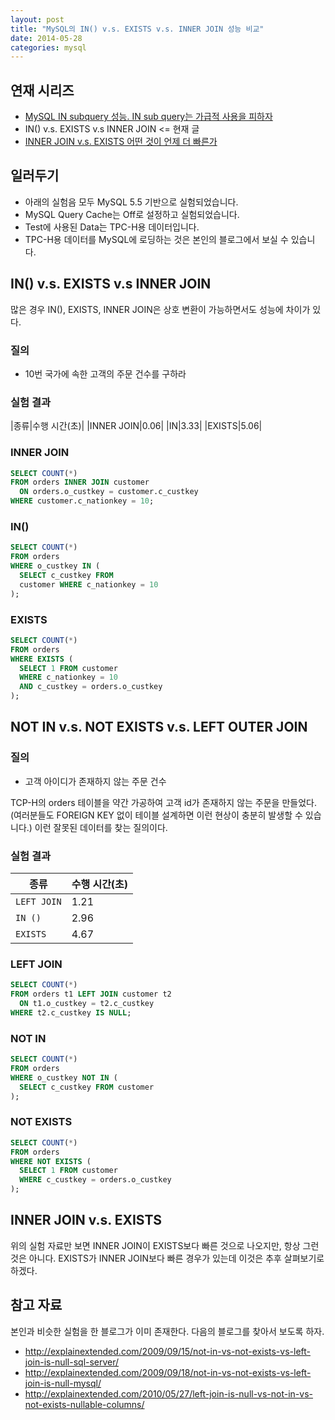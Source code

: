 ```yaml
---
layout: post
title: "MySQL의 IN() v.s. EXISTS v.s. INNER JOIN 성능 비교"
date: 2014-05-28 
categories: mysql
---
```


## 연재 시리즈

- [MySQL IN subquery 성능. IN sub query는 가급적 사용을 피하자][1]
- IN() v.s. EXISTS v.s INNER JOIN <= 현재 글
- [INNER JOIN v.s. EXISTS 어떤 것이 언제 더 빠른가][2]

## 일러두기

- 아래의 실험음 모두 MySQL 5.5 기반으로 실험되었습니다.
- MySQL Query Cache는 Off로 설정하고 실험되었습니다.
- Test에 사용된 Data는 TPC-H용 데이터입니다.
- TPC-H용 데이터를 MySQL에 로딩하는 것은 본인의 블로그에서 보실 수 있습니다.

## IN() v.s. EXISTS v.s INNER JOIN

많은 경우 IN(), EXISTS, INNER JOIN은 상호 변환이 가능하면서도 성능에 차이가 있다.

### 질의

- 10번 국가에 속한 고객의 주문 건수를 구하라

### 실험 결과

|종류|수행 시간(초)|
|INNER JOIN|0.06|
|IN|3.33|
|EXISTS|5.06|

### INNER JOIN
```sql
SELECT COUNT(*)
FROM orders INNER JOIN customer
  ON orders.o_custkey = customer.c_custkey
WHERE customer.c_nationkey = 10;
```

### IN()

```sql
SELECT COUNT(*)
FROM orders
WHERE o_custkey IN (
  SELECT c_custkey FROM
  customer WHERE c_nationkey = 10
);
```

### EXISTS

```sql
SELECT COUNT(*)
FROM orders
WHERE EXISTS (
  SELECT 1 FROM customer
  WHERE c_nationkey = 10 
  AND c_custkey = orders.o_custkey
);
```
 
## NOT IN v.s. NOT EXISTS v.s. LEFT OUTER JOIN

### 질의

- 고객 아이디가 존재하지 않는 주문 건수

TCP-H의 orders 테이블을 약간 가공하여 고객 id가 존재하지 않는 주문을 만들었다. (여러분들도 FOREIGN KEY 없이 테이블 설계하면 이런 현상이 충분히 발생할 수 있습니다.) 이런 잘못된 데이터를 찾는 질의이다.

### 실험 결과

|종류|수행 시간(초)|
|---|---|
|`LEFT JOIN`|1.21|
|`IN ()`|2.96|
|`EXISTS`|4.67|

### LEFT JOIN

```sql
SELECT COUNT(*)
FROM orders t1 LEFT JOIN customer t2
  ON t1.o_custkey = t2.c_custkey
WHERE t2.c_custkey IS NULL;
```

### NOT IN

```sql
SELECT COUNT(*)
FROM orders
WHERE o_custkey NOT IN (
  SELECT c_custkey FROM customer
);
```

### NOT EXISTS

```sql
SELECT COUNT(*)
FROM orders
WHERE NOT EXISTS (
  SELECT 1 FROM customer
  WHERE c_custkey = orders.o_custkey
);
```

## INNER JOIN v.s. EXISTS

위의 실험 자료만 보면 INNER JOIN이 EXISTS보다 빠른 것으로 나오지만, 항상 그런 것은 아니다. EXISTS가 INNER JOIN보다 빠른 경우가 있는데 이것은 추후 살펴보기로 하겠다.

## 참고 자료

본인과 비슷한 실험을 한 블로그가 이미 존재한다. 다음의 블로그를 찾아서 보도록 하자.

- http://explainextended.com/2009/09/15/not-in-vs-not-exists-vs-left-join-is-null-sql-server/
- http://explainextended.com/2009/09/18/not-in-vs-not-exists-vs-left-join-is-null-mysql/
- http://explainextended.com/2010/05/27/left-join-is-null-vs-not-in-vs-not-exists-nullable-columns/

[1]: http://mysqlguru.github.io/mysql/2014/05/22/avoid-mysql-in.html
[2]: http://mysqlguru.github.io/mysql/2014/05/30/mysql-inner-join-vs-exists.html
